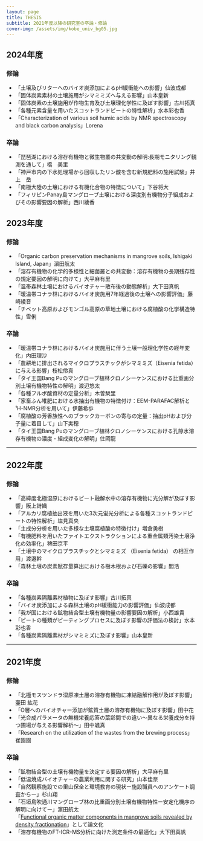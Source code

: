 ```yaml
---
layout: page
title: THESIS
subtitle: 2021年度以降の研究室の卒論・修論
cover-img: /assets/img/kobe_univ_bg05.jpg
---
```

## 2024年度
### 修論
* 「土壌及びリターへのバイオ炭添加によるpH緩衝能への影響」仙波成都
* 「固体炭素素材の土壌施用がシマミミズへ与える影響」山本皇新
* 「固体炭素の土壌施用が作物生育及び土壌理化学性に及ぼす影響」古川拓真
* 「各種元素含量を用いたスコットランドピートの特性解析」水本彩也香
* 「Characterization of various soil humic acids by NMR spectroscopy and black carbon analysis」Lorena

### 卒論
* 「琵琶湖における溶存有機物と微生物叢の共変動の解明:長期モニタリング観測を通して」橋　美里
* 「神戸市内の下水処理場から回収したリン酸を含む新規肥料の施用試験」井上　岳
* 「南極大陸の土壌における有機化合物の特徴について」下谷将大
* 「フィリピンPanay島マングローブ土壌における深度別有機物分子組成およびその影響要因の解析」西川綾香

## 2023年度
### 修論
* 「Organic carbon preservation mechanisms in mangrove soils, Ishigaki Island, Japan」濵田航太
* 「溶存有機物の化学的多様性と細菌叢との共変動：溶存有機物の長期残存性の規定要因の解明に向けて」大平麻有里
* 「温帯森林土壌におけるバイオチャー散布後の動態解析」大下田真帆
* 「暖温帯コナラ林におけるバイオ炭施用7年経過後の土壌への影響評価」藤崎綾音
* 「チベット高原およびモンゴル高原の草地土壌における腐植酸の化学構造特性」雪俐

### 卒論
* 「暖温帯コナラ林におけるバイオ炭施用に伴う土壌一般理化学性の経年変化」内田理沙
* 「農耕地に排出されるマイクロプラスチックがシマミミズ（Eisenia fetida）に与える影響」枝松伶真
* 「タイ王国Bang Puのマングローブ植林クロノシーケンスにおける比重画分別土壌有機物特性の解明」渡辺悠太
* 「各種フルボ酸資材の定量分析」木曽栞里
* 「家畜ふん堆肥における水抽出有機物の特徴付け：EEM-PARAFAC解析と¹H-NMR分析を用いて」伊藤希歩
* 「腐植酸の芳香族性へのブラックカーボンの寄与の定量：抽出pHおよび分子量に着目して」山下実穂
* 「タイ王国Bang Puのマングローブ植林クロノシーケンスにおける孔隙水溶存有機物の濃度・組成変化の解明」住岡龍

---
## 2022年度
### 修論
* 「高緯度北極湿原におけるピート融解水中の溶存有機物に光分解が及ぼす影響」阪上詩織
* 「アルカリ腐植抽出液を用いた3次元蛍光分析による各種スコットランドピートの特性解析」塩見真央
* 「主成分分析を用いた多様な土壌腐植酸の特徴付け」増倉勇樹
* 「有機肥料を用いたファイトエクストラクションによる重金属類汚染土壌浄化の効率化」稗田京平
* 「土壌中のマイクロプラスチックとシマミミズ （Eisenia fetida） の相互作用」渡邉幹
* 「森林土壌の炭素賦存量算出における樹木根および石礫の影響」閻浩

### 卒論
* 「各種炭素隔離素材植物に及ぼす影響」古川拓真
* 「バイオ炭添加による森林土壌のpH緩衝能力の影響評価」仙波成都
* 「我が国における鉱物結合型土壌有機物量の影響要因の解析」小西雄貴
* 「ピートの種類がピーティングプロセスに及ぼす影響の評価法の検討」水本彩也香
* 「各種炭素隔離素材がシマミミズに及ぼす影響」山本皇新

---
## 2021年度
### 修論
* 「北極モスツンドラ湿原凍⼟層の溶存有機物に凍結融解作⽤が及ぼす影響」壷⽥ 紘花
* 「O層へのバイオチャー添加が鉱質⼟層の溶存有機物に及ぼす影響」⽥中花
* 「光合成パラメータの無機栄養応答の葉齢間での違い〜異なる栄養成分を持つ圃場が与える影響解析〜」⽥中颯真
* 「Research on the utilization of the wastes from the brewing process」崔園園

### 卒論
* 「鉱物結合型の土壌有機物量を決定する要因の解析」大平麻有里
* 「低温焼成バイオチャーの農業利用に関する研究」山本佳奈
* 「自然観察施設での里山保全と環境教育の現状ー施設職員へのアンケート調査からー」杉山翔
* 「石垣島吹通川マングローブ林の比重画分別土壌有機物特性ー安定化機序の解明に向けてー」濵田航太  
  「[Functional organic matter components in mangrove soils revealed by density fractionation](https://www.tandfonline.com/doi/full/10.1080/00380768.2024.2304761)」として論文化
* 「溶存有機物のFT-ICR-MS分析に向けた測定条件の最適化」大下田真帆
